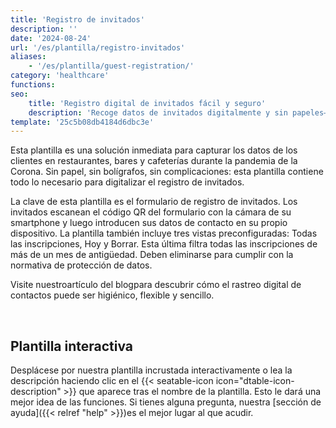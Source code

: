 ```yaml
---
title: 'Registro de invitados'
description: ''
date: '2024-08-24'
url: '/es/plantilla/registro-invitados'
aliases:
    - '/es/plantilla/guest-registration/'
category: 'healthcare'
functions:
seo:
    title: 'Registro digital de invitados fácil y seguro'
    description: 'Recoge datos de invitados digitalmente y sin papeles—registro ágil y seguro vía QR para hostelería y eventos.'
template: '25c5b08db4184d6dbc3e'
---
```


Esta plantilla es una solución inmediata para capturar los datos de los clientes en restaurantes, bares y cafeterías durante la pandemia de la Corona. Sin papel, sin bolígrafos, sin complicaciones: esta plantilla contiene todo lo necesario para digitalizar el registro de invitados.

La clave de esta plantilla es el formulario de registro de invitados. Los invitados escanean el código QR del formulario con la cámara de su smartphone y luego introducen sus datos de contacto en su propio dispositivo. La plantilla también incluye tres vistas preconfiguradas: Todas las inscripciones, Hoy y Borrar. Esta última filtra todas las inscripciones de más de un mes de antigüedad. Deben eliminarse para cumplir con la normativa de protección de datos.

Visite nuestroartículo del blogpara descubrir cómo el rastreo digital de contactos puede ser higiénico, flexible y sencillo.

​

## Plantilla interactiva

Desplácese por nuestra plantilla incrustada interactivamente o lea la descripción haciendo clic en el {{< seatable-icon icon="dtable-icon-description" >}} que aparece tras el nombre de la plantilla. Esto le dará una mejor idea de las funciones. Si tienes alguna pregunta, nuestra [sección de ayuda]({{< relref "help" >}})es el mejor lugar al que acudir.
